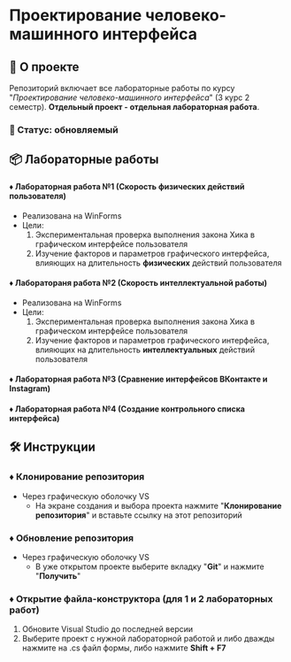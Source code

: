# Проектирование человеко-машинного интерфейса

## 📌 О проекте

Репозиторий включает все лабораторные работы по курсу "*Проектирование человеко-машинного интерфейса*" (3 курс 2 семестр).
**Отдельный проект - отдельная лабораторная работа**.

### 📎 Статус: обновляемый

## 📦 Лабораторные работы
#### ♦ Лабораторная работа №1 (Скорость физических действий пользователя)
- Реализована на WinForms
- Цели:
  1) Экспериментальная проверка выполнения закона Хика в графическом интерфейсе пользователя
  2) Изучение факторов и параметров графического интерфейса, влияющих на длительность **физических** действий пользователя
  
#### ♦ Лаборатораня работа №2 (Скорость интеллектуальной работы)
- Реализована на WinForms
- Цели:
  1) Экспериментальная проверка выполнения закона Хика в графическом интерфейсе пользователя
  2) Изучение факторов и параметров графического интерфейса, влияющих на длительность **интеллектуальных** действий пользователя 

#### ♦ Лабораторная работа №3 (Сравнение интерфейсов ВКонтакте и Instagram)

#### ♦ Лабораторная работа №4 (Создание контрольного списка интерфейса)

## 🛠️ Инструкции
### ♦ Клонирование репозитория
- Через графическую оболочку VS
  - На экране создания и выбора проекта нажмите "**Клонирование репозитория**" и вставьте ссылку на этот репозиторий

### ♦ Обновление репозитория
- Через графическую оболочку VS
  - В уже открытом проекте выберите вкладку "**Git**" и нажмите "**Получить**"

### ♦ Открытие файла-конструктора (для 1 и 2 лабораторных работ)
1) Обновите Visual Studio до последней версии
2) Выберите проект с нужной лабораторной работой и либо дважды нажмите на .cs файл формы, либо нажмите **Shift + F7**

